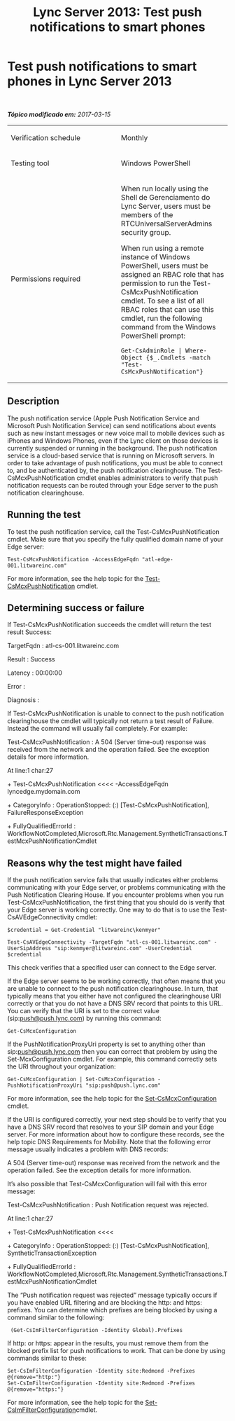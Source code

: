﻿---
title: 'Lync Server 2013: Test push notifications to smart phones'
TOCTitle: Test push notifications to smart phones
ms:assetid: 8f5ca7d1-1ccb-4cb0-b417-730559e79b6e
ms:mtpsurl: https://technet.microsoft.com/pt-br/library/Dn767948(v=OCS.15)
ms:contentKeyID: 62486279
ms.date: 03/15/2017
mtps_version: v=OCS.15
ms.translationtype: HT
---

# Test push notifications to smart phones in Lync Server 2013

 

_**Tópico modificado em:** 2017-03-15_


<table>
<colgroup>
<col style="width: 50%" />
<col style="width: 50%" />
</colgroup>
<tbody>
<tr class="odd">
<td><p>Verification schedule</p></td>
<td><p>Monthly</p></td>
</tr>
<tr class="even">
<td><p>Testing tool</p></td>
<td><p>Windows PowerShell</p></td>
</tr>
<tr class="odd">
<td><p>Permissions required</p></td>
<td><p>When run locally using the Shell de Gerenciamento do Lync Server, users must be members of the RTCUniversalServerAdmins security group.</p>
<p>When run using a remote instance of Windows PowerShell, users must be assigned an RBAC role that has permission to run the Test-CsMcxPushNotification cmdlet. To see a list of all RBAC roles that can use this cmdlet, run the following command from the Windows PowerShell prompt:</p>
<pre><code>Get-CsAdminRole | Where-Object {$_.Cmdlets -match &quot;Test-CsMcxPushNotification&quot;}</code></pre></td>
</tr>
</tbody>
</table>


## Description

The push notification service (Apple Push Notification Service and Microsoft Push Notification Service) can send notifications about events such as new instant messages or new voice mail to mobile devices such as iPhones and Windows Phones, even if the Lync client on those devices is currently suspended or running in the background. The push notification service is a cloud-based service that is running on Microsoft servers. In order to take advantage of push notifications, you must be able to connect to, and be authenticated by, the push notification clearinghouse. The Test-CsMcxPushNotification cmdlet enables administrators to verify that push notification requests can be routed through your Edge server to the push notification clearinghouse.

## Running the test

To test the push notification service, call the Test-CsMcxPushNotification cmdlet. Make sure that you specify the fully qualified domain name of your Edge server:

    Test-CsMcxPushNotification -AccessEdgeFqdn "atl-edge-001.litwareinc.com"

For more information, see the help topic for the [Test-CsMcxPushNotification](test-csmcxpushnotification.md) cmdlet.

## Determining success or failure

If Test-CsMcxPushNotification succeeds the cmdlet will return the test result Success:

TargetFqdn : atl-cs-001.litwareinc.com

Result : Success

Latency : 00:00:00

Error :

Diagnosis :

If Test-CsMcxPushNotification is unable to connect to the push notification clearinghouse the cmdlet will typically not return a test result of Failure. Instead the command will usually fail completely. For example:

Test-CsMcxPushNotification : A 504 (Server time-out) response was received from the network and the operation failed. See the exception details for more information.

At line:1 char:27

\+ Test-CsMcxPushNotification \<\<\<\< -AccessEdgeFqdn lyncedge.mydomain.com

\+ CategoryInfo : OperationStopped: (:) \[Test-CsMcxPushNotification\], FailureResponseException

\+ FullyQualifiedErrorId : WorkflowNotCompleted,Microsoft.Rtc.Management.SyntheticTransactions.TestMcxPushNotificationCmdlet

## Reasons why the test might have failed

If the push notification service fails that usually indicates either problems communicating with your Edge server, or problems communicating with the Push Notification Clearing House. If you encounter problems when you run Test-CsMcxPushNotification, the first thing that you should do is verify that your Edge server is working correctly. One way to do that is to use the Test-CsAVEdgeConnectivity cmdlet:

    $credential = Get-Credential "litwareinc\kenmyer"
    
    Test-CsAVEdgeConnectivity -TargetFqdn "atl-cs-001.litwareinc.com" -UserSipAddress "sip:kenmyer@litwareinc.com" -UserCredential $credential

This check verifies that a specified user can connect to the Edge server.

If the Edge server seems to be working correctly, that often means that you are unable to connect to the push notification clearinghouse. In turn, that typically means that you either have not configured the clearinghouse URI correctly or that you do not have a DNS SRV record that points to this URL. You can verify that the URI is set to the correct value (sip:push@push.lync.com) by running this command:

    Get-CsMcxConfiguration

If the PushNotificationProxyUri property is set to anything other than sip:push@push.lync.com then you can correct that problem by using the Set-McxConfiguration cmdlet. For example, this command correctly sets the URI throughout your organization:

    Get-CsMcxConfiguration | Set-CsMcxConfiguration -PushNotificationProxyUri "sip:push@push.lync.com"

For more information, see the help topic for the [Set-CsMcxConfiguration](set-csmcxconfiguration.md) cmdlet.

If the URI is configured correctly, your next step should be to verify that you have a DNS SRV record that resolves to your SIP domain and your Edge server. For more information about how to configure these records, see the help topic DNS Requirements for Mobility. Note that the following error message usually indicates a problem with DNS records:

A 504 (Server time-out) response was received from the network and the operation failed. See the exception details for more information.

It’s also possible that Test-CsMcxConfiguration will fail with this error message:

Test-CsMcxPushNotification : Push Notification request was rejected.

At line:1 char:27

\+ Test-CsMcxPushNotification \<\<\<\<

\+ CategoryInfo : OperationStopped: (:) \[Test-CsMcxPushNotification\], SyntheticTransactionException

\+ FullyQualifiedErrorId : WorkflowNotCompleted,Microsoft.Rtc.Management.SyntheticTransactions.TestMcxPushNotificationCmdlet

The “Push notification request was rejected” message typically occurs if you have enabled URL filtering and are blocking the http: and https: prefixes. You can determine which prefixes are being blocked by using a command similar to the following:

``` 
 (Get-CsImFilterConfiguration -Identity Global).Prefixes
```

If http: or https: appear in the results, you must remove them from the blocked prefix list for push notifications to work. That can be done by using commands similar to these:

    Set-CsImFilterConfiguration -Identity site:Redmond -Prefixes @{remove="http:"}
    Set-CsImFilterConfiguration -Identity site:Redmond -Prefixes @{remove="https:"}

For more information, see the help topic for the [Set-CsImFilterConfiguration](set-csimfilterconfiguration.md)cmdlet.

